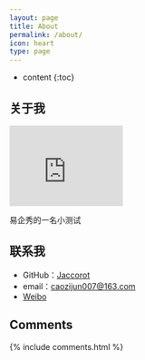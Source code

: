 ```yaml
---
layout: page
title: About
permalink: /about/
icon: heart
type: page
---
```


* content
{:toc}

## 关于我

<iframe src="https://githubbadge.appspot.com/jaccorot?s=1" style="border: 0;height: 142px;width: 200px;overflow: hidden;" frameBorder="0"></iframe>

易企秀的一名小测试

## 联系我

* GitHub：[Jaccorot](https://github.com/jaccorot)
* email：caozijun007@163.com
* [Weibo](http://weibo.com/1320424440)



## Comments

{% include comments.html %}
